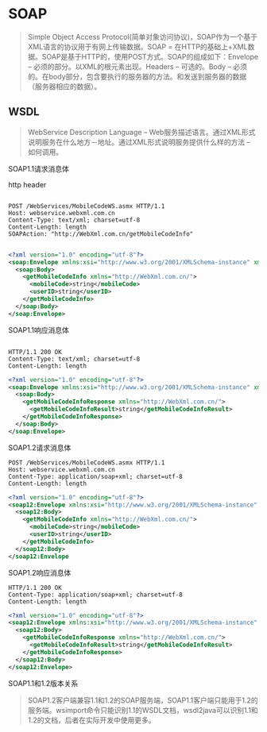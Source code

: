 # SOAP

> Simple Object Access Protocol(简单对象访问协议)，SOAP作为一个基于XML语言的协议用于有网上传输数据。SOAP = 在HTTP的基础上+XML数据。SOAP是基于HTTP的，使用POST方式。SOAP的组成如下：Envelope – 必须的部分。以XML的根元素出现。Headers – 可选的。Body – 必须的。在body部分，包含要执行的服务器的方法。和发送到服务器的数据（服务器相应的数据）。

## WSDL
> WebService Description Language – Web服务描述语言。通过XML形式说明服务在什么地方－地址。通过XML形式说明服务提供什么样的方法 – 如何调用。

SOAP1.1请求消息体

http header

```shell

POST /WebServices/MobileCodeWS.asmx HTTP/1.1
Host: webservice.webxml.com.cn
Content-Type: text/xml; charset=utf-8
Content-Length: length
SOAPAction: "http://WebXml.com.cn/getMobileCodeInfo"
```

```xml

<?xml version="1.0" encoding="utf-8"?>
<soap:Envelope xmlns:xsi="http://www.w3.org/2001/XMLSchema-instance" xmlns:xsd="http://www.w3.org/2001/XMLSchema" xmlns:soap="http://schemas.xmlsoap.org/soap/envelope/">
  <soap:Body>
    <getMobileCodeInfo xmlns="http://WebXml.com.cn/">
      <mobileCode>string</mobileCode>
      <userID>string</userID>
    </getMobileCodeInfo>
  </soap:Body>
</soap:Envelope>
```

SOAP1.1响应消息体

```shell

HTTP/1.1 200 OK
Content-Type: text/xml; charset=utf-8
Content-Length: length

```


```xml
<?xml version="1.0" encoding="utf-8"?>
<soap:Envelope xmlns:xsi="http://www.w3.org/2001/XMLSchema-instance" xmlns:xsd="http://www.w3.org/2001/XMLSchema" xmlns:soap="http://schemas.xmlsoap.org/soap/envelope/">
  <soap:Body>
    <getMobileCodeInfoResponse xmlns="http://WebXml.com.cn/">
      <getMobileCodeInfoResult>string</getMobileCodeInfoResult>
    </getMobileCodeInfoResponse>
  </soap:Body>
</soap:Envelope>
```

SOAP1.2请求消息体

```
POST /WebServices/MobileCodeWS.asmx HTTP/1.1
Host: webservice.webxml.com.cn
Content-Type: application/soap+xml; charset=utf-8
Content-Length: length
```

```xml
<?xml version="1.0" encoding="utf-8"?>
<soap12:Envelope xmlns:xsi="http://www.w3.org/2001/XMLSchema-instance" xmlns:xsd="http://www.w3.org/2001/XMLSchema" xmlns:soap12="http://www.w3.org/2003/05/soap-envelope">
  <soap12:Body>
    <getMobileCodeInfo xmlns="http://WebXml.com.cn/">
      <mobileCode>string</mobileCode>
      <userID>string</userID>
    </getMobileCodeInfo>
  </soap12:Body>
</soap12:Envelope
```

SOAP1.2响应消息体

```
HTTP/1.1 200 OK
Content-Type: application/soap+xml; charset=utf-8
Content-Length: length
```
```xml
<?xml version="1.0" encoding="utf-8"?>
<soap12:Envelope xmlns:xsi="http://www.w3.org/2001/XMLSchema-instance" xmlns:xsd="http://www.w3.org/2001/XMLSchema" xmlns:soap12="http://www.w3.org/2003/05/soap-envelope">
  <soap12:Body>
    <getMobileCodeInfoResponse xmlns="http://WebXml.com.cn/">
      <getMobileCodeInfoResult>string</getMobileCodeInfoResult>
    </getMobileCodeInfoResponse>
  </soap12:Body>
</soap12:Envelope>
```

SOAP1.1和1.2版本关系

> SOAP1.2客户端兼容1.1和1.2的SOAP服务端，SOAP1.1客户端只能用于1.2的服务端。wsimport命令只能识别1.1的WSDL文档，wsdl2java可以识别1.1和1.2的文档，后者在实际开发中使用更多。
